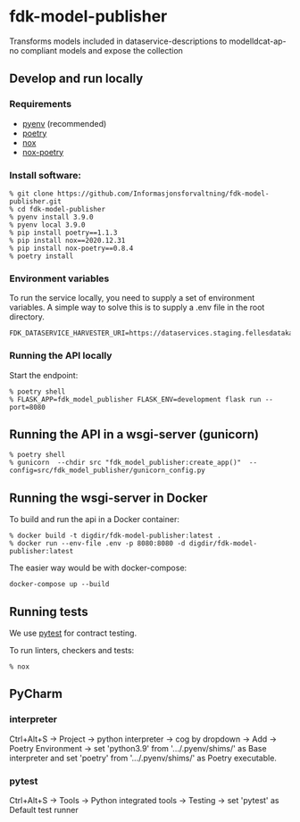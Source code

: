 # fdk-model-publisher
Transforms models included in dataservice-descriptions to modelldcat-ap-no compliant models and expose the collection

## Develop and run locally
### Requirements
- [pyenv](https://github.com/pyenv/pyenv) (recommended)
- [poetry](https://python-poetry.org/)
- [nox](https://nox.thea.codes/en/stable/)
- [nox-poetry](https://pypi.org/project/nox-poetry/)

### Install software:
```
% git clone https://github.com/Informasjonsforvaltning/fdk-model-publisher.git
% cd fdk-model-publisher
% pyenv install 3.9.0
% pyenv local 3.9.0
% pip install poetry==1.1.3
% pip install nox==2020.12.31
% pip install nox-poetry==0.8.4
% poetry install
```
### Environment variables
To run the service locally, you need to supply a set of environment variables. A simple way to solve this is to supply a .env file in the root directory.

```
FDK_DATASERVICE_HARVESTER_URI=https://dataservices.staging.fellesdatakatalog.digdir.no
```
### Running the API locally
 Start the endpoint:
```
% poetry shell
% FLASK_APP=fdk_model_publisher FLASK_ENV=development flask run --port=8080
```
## Running the API in a wsgi-server (gunicorn)
```
% poetry shell
% gunicorn  --chdir src "fdk_model_publisher:create_app()"  --config=src/fdk_model_publisher/gunicorn_config.py
```
## Running the wsgi-server in Docker
To build and run the api in a Docker container:
```
% docker build -t digdir/fdk-model-publisher:latest .
% docker run --env-file .env -p 8080:8080 -d digdir/fdk-model-publisher:latest
```
The easier way would be with docker-compose:
```
docker-compose up --build
```
## Running tests
We use [pytest](https://docs.pytest.org/en/latest/) for contract testing.

To run linters, checkers and tests:
```
% nox
```

## PyCharm

### interpreter
Ctrl+Alt+S -> Project -> python interpreter -> cog by dropdown -> Add -> Poetry Environment -> set 'python3.9' from '.../.pyenv/shims/' as Base interpreter and set 'poetry' from '.../.pyenv/shims/' as Poetry executable.

### pytest
Ctrl+Alt+S -> Tools -> Python integrated tools -> Testing -> set 'pytest' as Default test runner
